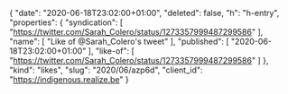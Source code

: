 {
  "date": "2020-06-18T23:02:00+01:00",
  "deleted": false,
  "h": "h-entry",
  "properties": {
    "syndication": [
      "https://twitter.com/Sarah_Colero/status/1273357999487299586"
    ],
    "name": [
      "Like of @Sarah_Colero's tweet"
    ],
    "published": [
      "2020-06-18T23:02:00+01:00"
    ],
    "like-of": [
      "https://twitter.com/Sarah_Colero/status/1273357999487299586"
    ]
  },
  "kind": "likes",
  "slug": "2020/06/azp6d",
  "client_id": "https://indigenous.realize.be"
}
